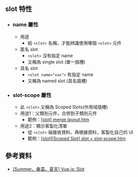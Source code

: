 ## slot 特性
- ### name 屬性
  - 用途
    - 給 ```<slot>``` 名稱，才能辨識使用哪個 ```<slot>``` 元件
  - 匿名 slot
    - ```<slot>``` 沒有指定 name
    - 又稱為 single slot (單一插槽)
  - 具名 slot
    - ```<slot name="xxx">``` 有指定 name
    - 又稱為 named slot (具名插槽)
- ### slot-scope 屬性
  - 此 ```<slot>``` 又稱為 Scoped Slots(作用域插槽)
  - 用途1：父類別元件，合併到子類別元件
    - 範例：[[slot] merge layout.htm](../samples/%5Bslot%5D%20merge%20layout.htm)
  - 用途2：顯示客製化清單
    - 從 ```<slot>``` 端接收資料，再根據資料，客製化自己的 UI
    - 範例：[[slot][Scoped Slot] slot + slot-scope.htm](../samples/%5Bslot%5D%5BScoped%20Slot%5D%20slot%20+%20slot-scope.htm)


## 參考資料
- [[Summer。桑莫。夏天] Vue.js: Slot](https://cythilya.github.io/2017/10/11/vue-component-slot/)
